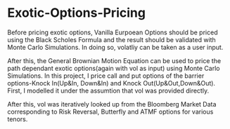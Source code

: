 # Exotic-Options-Pricing

Before pricing exotic options, Vanilla Eurpoean Options should be priced using the Black Scholes Formula and the result should be validated with Monte Carlo Simulations. In doing so, volatliy can be taken as a user input. 

After this, the General Brownian Motion Equation can be used to price the path dependant exotic options(again with vol as input) using Monte Carlo Simulations. In this project, I price call and put options of the barrier options-Knock In(Up&In, Down&In) and Knock Out(Up&Out,Down&Out). First, I modelled it under the assumtion that vol was provided directly.

After this, vol was iteratively looked up from the Bloomberg Market Data corresponding to Risk Reversal, Butterfly and ATMF options for various tenors.

